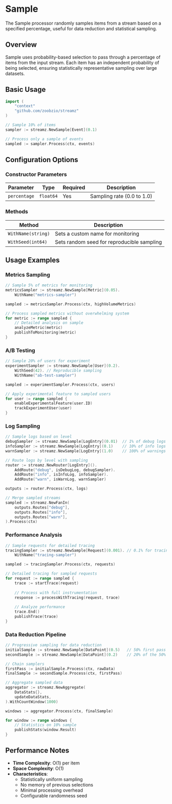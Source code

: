 # Sample

The Sample processor randomly samples items from a stream based on a specified percentage, useful for data reduction and statistical sampling.

## Overview

Sample uses probability-based selection to pass through a percentage of items from the input stream. Each item has an independent probability of being selected, ensuring statistically representative sampling over large datasets.

## Basic Usage

```go
import (
    "context"
    "github.com/zoobzio/streamz"
)

// Sample 10% of items
sampler := streamz.NewSample[Event](0.1)

// Process only a sample of events
sampled := sampler.Process(ctx, events)
```

## Configuration Options

### Constructor Parameters

| Parameter | Type | Required | Description |
|-----------|------|----------|-------------|
| `percentage` | `float64` | Yes | Sampling rate (0.0 to 1.0) |

### Methods

| Method | Description |
|--------|-------------|
| `WithName(string)` | Sets a custom name for monitoring |
| `WithSeed(int64)` | Sets random seed for reproducible sampling |

## Usage Examples

### Metrics Sampling

```go
// Sample 5% of metrics for monitoring
metricsSampler := streamz.NewSample[Metric](0.05).
    WithName("metrics-sampler")

sampled := metricsSampler.Process(ctx, highVolumeMetrics)

// Process sampled metrics without overwhelming system
for metric := range sampled {
    // Detailed analysis on sample
    analyzeMetric(metric)
    publishToMonitoring(metric)
}
```

### A/B Testing

```go
// Sample 20% of users for experiment
experimentSampler := streamz.NewSample[User](0.2).
    WithSeed(42). // Reproducible sampling
    WithName("ab-test-sampler")

sampled := experimentSampler.Process(ctx, users)

// Apply experimental feature to sampled users
for user := range sampled {
    enableExperimentalFeature(user.ID)
    trackExperimentUser(user)
}
```

### Log Sampling

```go
// Sample logs based on level
debugSampler := streamz.NewSample[LogEntry](0.01)  // 1% of debug logs
infoSampler := streamz.NewSample[LogEntry](0.1)    // 10% of info logs
warnSampler := streamz.NewSample[LogEntry](1.0)    // 100% of warnings

// Route logs by level with sampling
router := streamz.NewRouter[LogEntry]().
    AddRoute("debug", isDebugLog, debugSampler).
    AddRoute("info", isInfoLog, infoSampler).
    AddRoute("warn", isWarnLog, warnSampler)

outputs := router.Process(ctx, logs)

// Merge sampled streams
sampled := streamz.NewFanIn(
    outputs.Routes["debug"],
    outputs.Routes["info"],
    outputs.Routes["warn"],
).Process(ctx)
```

### Performance Analysis

```go
// Sample requests for detailed tracing
tracingSampler := streamz.NewSample[Request](0.001). // 0.1% for tracing
    WithName("tracing-sampler")

sampled := tracingSampler.Process(ctx, requests)

// Detailed tracing for sampled requests
for request := range sampled {
    trace := startTrace(request)
    
    // Process with full instrumentation
    response := processWithTracing(request, trace)
    
    // Analyze performance
    trace.End()
    publishTrace(trace)
}
```

### Data Reduction Pipeline

```go
// Progressive sampling for data reduction
initialSample := streamz.NewSample[DataPoint](0.5)   // 50% first pass
secondSample := streamz.NewSample[DataPoint](0.2)    // 20% of the 50% = 10% total

// Chain samplers
firstPass := initialSample.Process(ctx, rawData)
finalSample := secondSample.Process(ctx, firstPass)

// Aggregate sampled data
aggregator := streamz.NewAggregate(
    DataStats{},
    updateDataStats,
).WithCountWindow(1000)

windows := aggregator.Process(ctx, finalSample)

for window := range windows {
    // Statistics on 10% sample
    publishStats(window.Result)
}
```

## Performance Notes

- **Time Complexity**: O(1) per item
- **Space Complexity**: O(1)
- **Characteristics**:
  - Statistically uniform sampling
  - No memory of previous selections
  - Minimal processing overhead
  - Configurable randomness seed
